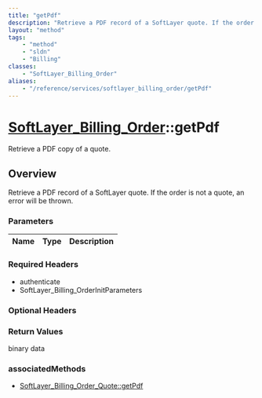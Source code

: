 ```yaml
---
title: "getPdf"
description: "Retrieve a PDF record of a SoftLayer quote. If the order is not a quote, an error will be thrown."
layout: "method"
tags:
    - "method"
    - "sldn"
    - "Billing"
classes:
    - "SoftLayer_Billing_Order"
aliases:
    - "/reference/services/softlayer_billing_order/getPdf"
---
```

# [SoftLayer_Billing_Order](/reference/services/SoftLayer_Billing_Order)::getPdf

Retrieve a PDF copy of a quote.


## Overview 
Retrieve a PDF record of a SoftLayer quote. If the order is not a quote, an error will be thrown. 

### Parameters 
|Name | Type | Description |
| --- | --- | --- |


### Required Headers
* authenticate
* SoftLayer_Billing_OrderInitParameters

### Optional Headers

### Return Values
binary data


### associatedMethods

*  [SoftLayer_Billing_Order_Quote::getPdf](/reference/services/SoftLayer_Billing_Order_Quote/getPdf )

